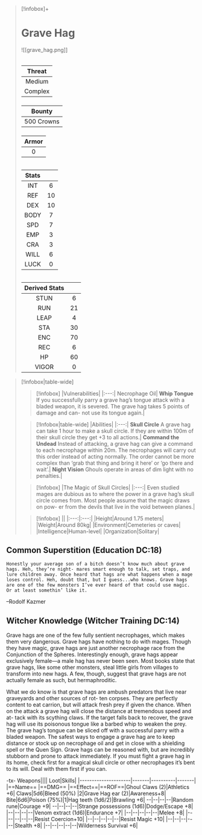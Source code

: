 >[!infobox]+
># Grave Hag
>![[grave_hag.png]]
>###### 
>|Threat|
>|:---:|
>|Medium|
>|Complex|
>##### 
>|Bounty|
>|:---:|
>|500 Crowns|
>#####
>|Armor|
>|:---:|
>|0|
>###### 
>
>|Stats||
>|:---:|:---:|
>|INT|6|
>|REF|10|
>|DEX|10|
>|BODY|7|
>|SPD|7|
>|EMP|3|
>|CRA|3|
>|WILL|6|
>|LUCK|0|
>######
>|Derived Stats||
>|:---:|:---:|
>|STUN|6|
>|RUN|21|
>|LEAP|4|
>|STA|30|
>|ENC|70|
>|REC|6|
>|HP|60|
>|VIGOR|0|

>[!infobox|table-wide]
>>[!infobox]
>>|Vulnerabilities|
>>|:---:|
>>Necrophage Oil|
>>**Whip Tongue** If you successfully parry a grave hag’s tongue attack with a bladed weapon, it is severed. The grave hag takes 5 points of damage and can- not use its tongue again.|
>
>>[!Infobox|table-wide]
>>|Abilities|
>>|:---:|
>>**Skull Circle** A grave hag can take 1 hour to make a skull circle. If they are within 100m of their skull circle they get +3 to all actions.|
>>**Command the Undead** Instead of attacking, a grave hag can give a command to each necrophage within 20m. The necrophages will carry out this order instead of acting normally. The order cannot be more complex than ‘grab that thing and bring it here’ or ‘go there and wait’.|
>>**Night Vision** Ghouls operate in areas of dim light with no penalties.|
>
>>[!infobox]
>>|The Magic of Skull Circles|
>>|:---:|
Even studied mages are dubious as to where the power in a grave hag’s skull circle comes from. Most people assume that the magic draws on pow- er from the devils that live in the void between planes.|
>
>>[!infobox]
>>||
>>|:---:|:---:|
>>|Height|Around 1.75 meters|
>>|Weight|Around 80kg|
>>|Environment|Cemeteries or caves|
>>|Intelligence|Human-level|
>>|Organization|Solitary|

## Common Superstition (Education DC:18)
```ad-quote
Honestly your average son of a bitch doesn’t know much about grave hags. Heh, they’re night- mares smart enough to talk, set traps, and lure children away. Once heard that hags are what happens when a mage loses control. Heh, doubt that, but I guess...who knows. Grave hags are one of the few monsters I’ve ever heard of that could use magic. Or at least somethin’ like it.
```
–Rodolf Kazmer

## Witcher Knowledge (Witcher Training DC:14)
Grave hags are one of the few fully sentient necrophages, which makes them very dangerous. Grave hags have nothing to do with mages. Though they have magic, grave hags are just another necrophage race from the Conjunction of the Spheres. Interestingly enough, grave hags appear exclusively female—a male hag has never been seen. Most books state that grave hags, like some other monsters, steal little girls from villages to transform into new hags. A few, though, suggest that grave hags are not actually female as such, but hermaphroditic.

What we do know is that grave hags are ambush predators that live near graveyards and other sources of rot- ten corpses. They are perfectly content to eat carrion, but will attack fresh prey if given the chance. When on the attack a grave hag will close the distance at tremendous speed and at- tack with its scything claws. If the target falls back to recover, the grave hag will use its poisonous tongue like a barbed whip to weaken the prey. The grave hag’s tongue can be sliced off with a successful parry with a bladed weapon. The safest ways to engage a grave hag are to keep distance or stock up on necrophage oil and get in close with a shielding spell or the Quen Sign. Grave hags can be reasoned with, but are incredibly stubborn and prone to attack immediately. If you must fight a grave hag in its home, check first for a magical skull circle or other necrophages it’s bent to its will. Deal with them first if you can.

-tx-
Weapons||||                  Loot|Skills|
|---------------------|-------|----------|-------|
|==Name==                      |==DMG==    |==Effect==|==ROF==|Ghoul Claws (2)|Athletics +6|
Claws|5d6|Bleed (50%)   |2|Grave Hag ear (2)|Awareness+8|
Bite|6d6|Poison (75%)|1|Hag teeth (1d6/2)|Brawling +6|
--|--|--|--|Random rune|Courage +9|
--|--|--|--|Strange possessions (1d6)|Dodge/Escape +8|
|--|--|--|--|Venom extract (1d6)|Endurance +7|
|--|--|--|--|--|Melee +8|
|--|--|--|--|--|Resist Coercion+10|
|--|--|--|--|--|Resist Magic +10|
|--|--|--|--|--|Stealth +8|
|--|--|--|--|--|Wilderness Survival +6|